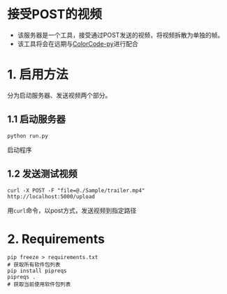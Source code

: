 # 接受POST的视频

- 该服务器是一个工具，接受通过POST发送的视频，将视频拆散为单独的帧。
- 该工具将会在远期与[ColorCode-py](https://github.com/CloudAir754/ColorCode-py)进行配合

# 1. 启用方法
分为启动服务器、发送视频两个部分。
## 1.1 启动服务器
```
python run.py
```
启动程序
## 1.2 发送测试视频
```
curl -X POST -F "file=@./Sample/trailer.mp4" http://localhost:5000/upload
```
用`curl`命令，以post方式，发送视频到指定路径


# 2. Requirements
```
pip freeze > requirements.txt
# 获取所有软件包列表
pip install pipreqs
pipreqs .
# 获取当前使用软件包列表
```